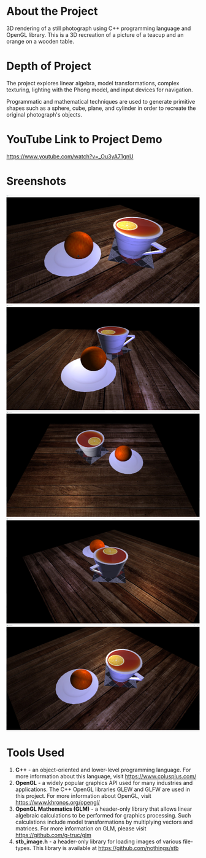# About the Project
3D rendering of a still photograph using C++ programming language and 
OpenGL library. This is a 3D recreation of a picture of
a teacup and an orange on a wooden table.

# Depth of Project
The project explores linear algebra, model transformations, 
complex texturing, lighting with the Phong model, and input 
devices for navigation.

Programmatic and mathematical techniques are used to generate
primitive shapes such as a sphere, cube, plane, and cylinder in order
to recreate the original photograph's objects.

# YouTube Link to Project Demo
https://www.youtube.com/watch?v=_Ou3yA71gnU

# Sreenshots
![Front:](screenshots/front.jpg)
![Left:](screenshots/left.jpg)
![Back:](screenshots/back.jpg)
![Right:](screenshots/right.jpg)
![Top Left:](screenshots/top_left.jpg)

# Tools Used
1. **C++** - an object-oriented and lower-level programming language. For
more information about this language, visit https://www.cplusplus.com/
2. **OpenGL** - a widely popular graphics API used for many industries 
and applications. The C++ OpenGL libraries GLEW and GLFW are used in 
this project. For more information about OpenGL, visit 
https://www.khronos.org/opengl/
3. **OpenGL Mathematics (GLM)** - a header-only library that allows
linear algebraic calculations to be performed for graphics processing.
Such calculations include model transformations by multiplying 
vectors and matrices. For more information on GLM, please visit 
https://github.com/g-truc/glm
4. **stb_image.h** - a header-only library for loading images of
various file-types. This library is available at 
https://github.com/nothings/stb